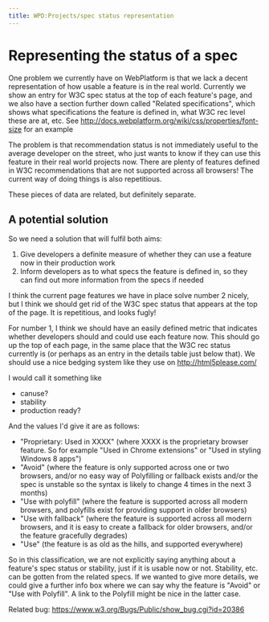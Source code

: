 ```yaml
---
title: WPD:Projects/spec status representation
---
```

<h1><span class="mw-headline" id="Representing_the_status_of_a_spec">Representing the status of a spec</span></h1>
<p>One problem we currently have on WebPlatform is that we lack a decent representation of how usable a feature is in the real world. Currently we show an entry for W3C spec status at the top of each feature's page, and we also have a section further down called "Related specifications", which shows what specifications the feature is defined in, what W3C rec level these are at, etc. See <a rel="nofollow" class="external free" href="http://docs.webplatform.org/wiki/css/properties/font-size">http://docs.webplatform.org/wiki/css/properties/font-size</a> for an example
</p><p>The problem is that recommendation status is not immediately useful to the average developer on the street, who just wants to know if they can use this feature in their real world projects now. There are plenty of features defined in W3C recommendations that are not supported across all browsers! The current way  of doing things is also repetitious.
</p><p>These pieces of data are related, but definitely separate.
</p>
<h2><span class="mw-headline" id="A_potential_solution">A potential solution</span></h2>
<p>So we need a solution that will fulfil both aims:
</p>
<ol><li> Give developers a definite measure of whether they can use a feature now in their production work</li>
<li> Inform developers as to what specs the feature is defined in, so they can find out more information from the specs if needed</li></ol>
<p>I think the current page features we have in place solve number 2 nicely, but I think we should get rid of the W3C spec status that appears at the top of the page. It is repetitious, and looks fugly!
</p><p>For number 1, I think we should have an easily defined metric that indicates whether developers should and could use each feature now. This should go up the top of each page, in the same place that the W3C rec status currently is (or perhaps as an entry in the details table just below that). We should use a nice bedging system like they use on <a rel="nofollow" class="external free" href="http://html5please.com/">http://html5please.com/</a>
</p><p>I would call it something like
</p>
<ul><li> canuse?</li>
<li> stability</li>
<li> production ready?</li></ul>
<p>And the values I'd give it are as follows:
</p>
<ul><li> "Proprietary: Used in XXXX" (where XXXX is the proprietary browser feature. So for example "Used in Chrome extensions" or "Used in styling Windows 8 apps")</li>
<li> "Avoid" (where the feature is only supported across one or two browsers, and/or no easy way of Polyfilling or fallback exists and/or the spec is unstable so the syntax is likely to change 4 times in the next 3 months)</li>
<li> "Use with polyfill" (where the feature is supported across all modern browsers, and polyfills exist for providing support in older browsers)</li>
<li> "Use with fallback" (where the feature is supported across all modern browsers, and it is easy to create a fallback for older browsers, and/or the feature gracefully degrades)</li>
<li> "Use" (the feature is as old as the hills, and supported everywhere)</li></ul>
<p>So in this classification, we are not explicitly saying anything about a feature's spec status or stability, just if it is usable now or not. Stability, etc. can be gotten from the related specs. If we wanted to give more details, we could give a further info box where we can say why the feature is "Avoid" or "Use with Polyfill". A link to the Polyfill might be nice in the latter case. 
</p><p>Related bug: <a rel="nofollow" class="external free" href="https://www.w3.org/Bugs/Public/show_bug.cgi?id=20386">https://www.w3.org/Bugs/Public/show_bug.cgi?id=20386</a>
</p>
<!-- Saved in parser cache with key wpwiki:pcache:idhash:7565-0!*!*!!*!*!*!esi=1 and timestamp 20150731183708 and revision id 29272
 -->
